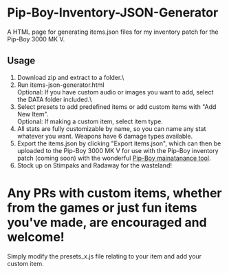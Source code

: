 # Pip-Boy-Inventory-JSON-Generator
A HTML page for generating items.json files for my inventory patch for the Pip-Boy 3000 MK V.

## Usage
1. Download zip and extract to a folder.\
2. Run items-json-generator.html\
   Optional: If you have custom audio or images you want to add, select the DATA folder included.\
5. Select presets to add predefined items or add custom items with "Add New Item".\
   Optional: If making a custom item, select item type.
6. All stats are fully customizable by name, so you can name any stat whatever you want. Weapons have 6 damage types available.
7. Export the items.json by clicking "Export items.json", which can then be uploaded to the Pip-Boy 3000 MK V for use with the Pip-Boy inventory patch (coming soon) with the wonderful [Pip-Boy mainatanance tool](https://pip-boy.com/3000-mk-v/maintenance).
8. Stock up on Stimpaks and Radaway for the wasteland!


# Any PRs with custom items, whether from the games or just fun items you've made, are encouraged and welcome!
Simply modify the presets_x.js file relating to your item and add your custom item.
